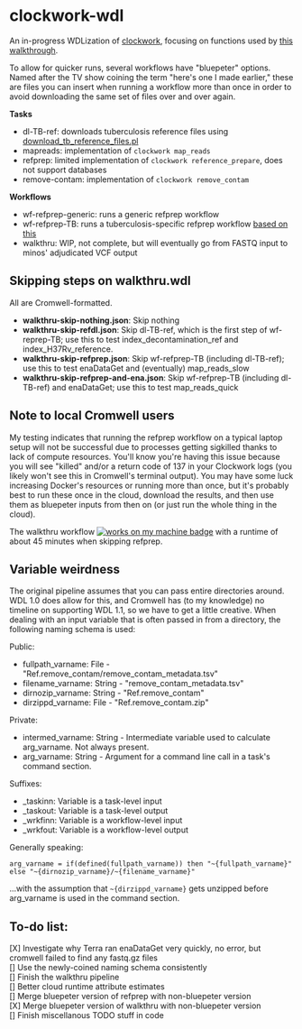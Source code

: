 # clockwork-wdl
 An in-progress WDLization of [clockwork](https://github.com/iqbal-lab-org/clockwork), focusing on functions used by [this walkthrough](https://github.com/iqbal-lab-org/clockwork/wiki/Walkthrough-scripts-only).

 To allow for quicker runs, several workflows have "bluepeter" options. Named after the TV show coining the term "here's one I made earlier," these are files you can insert when running a workflow more than once in order to avoid downloading the same set of files over and over again.

 **Tasks**
 * dl-TB-ref: downloads tuberculosis reference files using [download_tb_reference_files.pl](https://github.com/iqbal-lab-org/clockwork/blob/master/scripts/download_tb_reference_files.pl)
 * mapreads: implementation of `clockwork map_reads`
 * refprep: limited implementation of `clockwork reference_prepare`, does not support databases
 * remove-contam: implementation of `clockwork remove_contam`

 **Workflows**
 * wf-refprep-generic: runs a generic refprep workflow
 * wf-refprep-TB: runs a tuberculosis-specific refprep workflow [based on this](https://github.com/iqbal-lab-org/clockwork/wiki/Walkthrough-scripts-only#get-and-index-reference-genomes)
 * walkthru: WIP, not complete, but will eventually go from FASTQ input to minos' adjudicated VCF output

## Skipping steps on walkthru.wdl
All are Cromwell-formatted.
* **walkthru-skip-nothing.json**: Skip nothing
* **walkthru-skip-refdl.json**: Skip dl-TB-ref, which is the first step of wf-reprep-TB; use this to test index_decontamination_ref and index_H37Rv_reference.
* **walkthru-skip-refprep.json**: Skip wf-refprep-TB (including dl-TB-ref); use this to test enaDataGet and (eventually) map_reads_slow
* **walkthru-skip-refprep-and-ena.json**: Skip wf-refprep-TB (including dl-TB-ref) and enaDataGet; use this to test map_reads_quick

## Note to local Cromwell users
 My testing indicates that running the refprep workflow on a typical laptop setup will not be successful due to processes getting sigkilled thanks to lack of compute resources. You'll know you're having this issue because you will see "killed" and/or a return code of 137 in your Clockwork logs (you likely won't see this in Cromwell's terminal output). You may have some luck increasing Docker's resources or running more than once, but it's probably best to run these once in the cloud, download the results, and then use them as bluepeter inputs from then on (or just run the whole thing in the cloud).

 The walkthru workflow [![works on my machine badge](https://cdn.jsdelivr.net/gh/nikku/works-on-my-machine@v0.2.0/badge.svg)](https://github.com/nikku/works-on-my-machine) with a runtime of about 45 minutes when skipping refprep.

## Variable weirdness
The original pipeline assumes that you can pass entire directories around. WDL 1.0 does allow for this, and Cromwell has (to my knowledge) no timeline on supporting WDL 1.1, so we have to get a little creative. When dealing with an input variable that is often passed in from a directory, the following naming schema is used:

Public:  
* fullpath_varname: File   - "Ref.remove_contam/remove_contam_metadata.tsv"  
* filename_varname: String - "remove_contam_metadata.tsv"  
* dirnozip_varname: String - "Ref.remove_contam"  
* dirzippd_varname: File   - "Ref.remove_contam.zip"  

Private:  
* intermed_varname: String - Intermediate variable used to calculate arg_varname. Not always present.  
* arg_varname:      String - Argument for a command line call in a task's command section.

Suffixes:
* \_taskinn: Variable is a task-level input
* \_taskout: Variable is a task-level output
* \_wrkfinn: Variable is a workflow-level input
* \_wrkfout: Variable is a workflow-level output

Generally speaking:

`arg_varname = if(defined(fullpath_varname)) then "~{fullpath_varname}" else "~{dirnozip_varname}/~{filename_varname}"`

...with the assumption that `~{dirzippd_varname}` gets unzipped before arg_varname is used in the command section.

## To-do list:
[X] Investigate why Terra ran enaDataGet very quickly, no error, but cromwell failed to find any fastq.gz files  
[] Use the newly-coined naming schema consistently  
[] Finish the walkthru pipeline  
[] Better cloud runtime attribute estimates  
[] Merge bluepeter version of refprep with non-bluepeter version  
[X] Merge bluepeter version of walkthru with non-bluepeter version  
[] Finish miscellanous TODO stuff in code  
